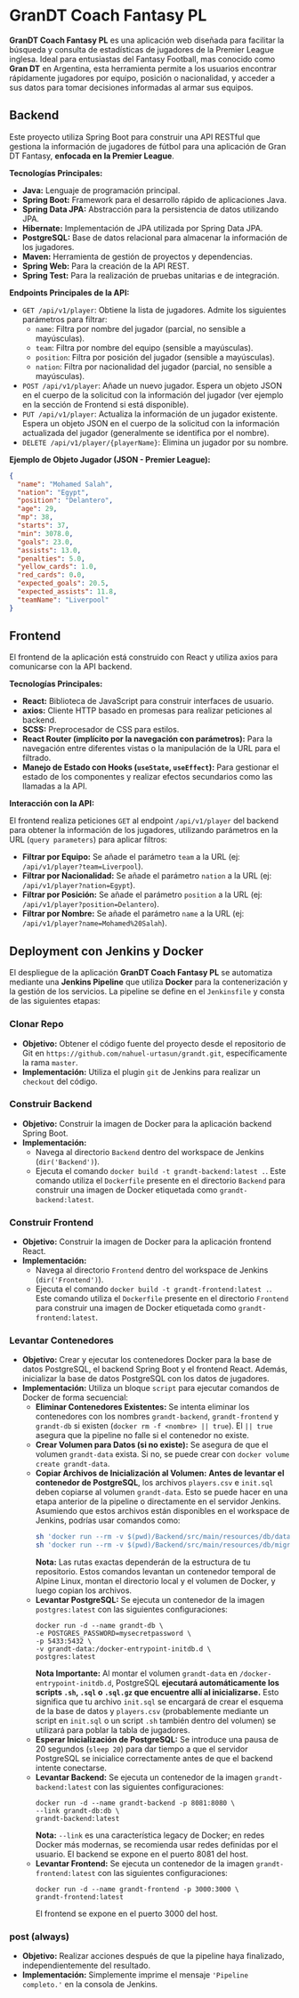 # GranDT Coach Fantasy PL

**GranDT Coach Fantasy PL** es una aplicación web diseñada para facilitar la búsqueda y consulta de estadísticas de jugadores de la Premier League inglesa. Ideal para entusiastas del Fantasy Football, mas conocido como **Gran DT** en Argentina, esta herramienta permite a los usuarios encontrar rápidamente jugadores por equipo, posición o nacionalidad, y acceder a sus datos para tomar decisiones informadas al armar sus equipos.

## Backend

Este proyecto utiliza Spring Boot para construir una API RESTful que gestiona la información de jugadores de fútbol para una aplicación de Gran DT Fantasy, **enfocada en la Premier League**.

**Tecnologías Principales:**

* **Java:** Lenguaje de programación principal.
* **Spring Boot:** Framework para el desarrollo rápido de aplicaciones Java.
* **Spring Data JPA:** Abstracción para la persistencia de datos utilizando JPA.
* **Hibernate:** Implementación de JPA utilizada por Spring Data JPA.
* **PostgreSQL:** Base de datos relacional para almacenar la información de los jugadores.
* **Maven:** Herramienta de gestión de proyectos y dependencias.
* **Spring Web:** Para la creación de la API REST.
* **Spring Test:** Para la realización de pruebas unitarias e de integración.

**Endpoints Principales de la API:**

* `GET /api/v1/player`: Obtiene la lista de jugadores. Admite los siguientes parámetros para filtrar:
    * `name`: Filtra por nombre del jugador (parcial, no sensible a mayúsculas).
    * `team`: Filtra por nombre del equipo (sensible a mayúsculas).
    * `position`: Filtra por posición del jugador (sensible a mayúsculas).
    * `nation`: Filtra por nacionalidad del jugador (parcial, no sensible a mayúsculas).
* `POST /api/v1/player`: Añade un nuevo jugador. Espera un objeto JSON en el cuerpo de la solicitud con la información del jugador (ver ejemplo en la sección de Frontend si está disponible).
* `PUT /api/v1/player`: Actualiza la información de un jugador existente. Espera un objeto JSON en el cuerpo de la solicitud con la información actualizada del jugador (generalmente se identifica por el nombre).
* `DELETE /api/v1/player/{playerName}`: Elimina un jugador por su nombre.

**Ejemplo de Objeto Jugador (JSON - Premier League):**

```json
{
  "name": "Mohamed Salah",
  "nation": "Egypt",
  "position": "Delantero",
  "age": 29,
  "mp": 38,
  "starts": 37,
  "min": 3078.0,
  "goals": 23.0,
  "assists": 13.0,
  "penalties": 5.0,
  "yellow_cards": 1.0,
  "red_cards": 0.0,
  "expected_goals": 20.5,
  "expected_assists": 11.8,
  "teamName": "Liverpool"
}
```

## Frontend

El frontend de la aplicación está construido con React y utiliza axios para comunicarse con la API backend.

**Tecnologías Principales:**

* **React:** Biblioteca de JavaScript para construir interfaces de usuario.
* **axios:** Cliente HTTP basado en promesas para realizar peticiones al backend.
* **SCSS:** Preprocesador de CSS para estilos.
* **React Router (implícito por la navegación con parámetros):** Para la navegación entre diferentes vistas o la manipulación de la URL para el filtrado.
* **Manejo de Estado con Hooks (`useState`, `useEffect`):** Para gestionar el estado de los componentes y realizar efectos secundarios como las llamadas a la API.

**Interacción con la API:**

El frontend realiza peticiones `GET` al endpoint `/api/v1/player` del backend para obtener la información de los jugadores, utilizando parámetros en la URL (`query parameters`) para aplicar filtros:

* **Filtrar por Equipo:** Se añade el parámetro `team` a la URL (ej: `/api/v1/player?team=Liverpool`).
* **Filtrar por Nacionalidad:** Se añade el parámetro `nation` a la URL (ej: `/api/v1/player?nation=Egypt`).
* **Filtrar por Posición:** Se añade el parámetro `position` a la URL (ej: `/api/v1/player?position=Delantero`).
* **Filtrar por Nombre:** Se añade el parámetro `name` a la URL (ej: `/api/v1/player?name=Mohamed%20Salah`).

## Deployment con Jenkins y Docker

El despliegue de la aplicación **GranDT Coach Fantasy PL** se automatiza mediante una **Jenkins Pipeline** que utiliza **Docker** para la contenerización y la gestión de los servicios. La pipeline se define en el `Jenkinsfile` y consta de las siguientes etapas:

### Clonar Repo

* **Objetivo:** Obtener el código fuente del proyecto desde el repositorio de Git en `https://github.com/nahuel-urtasun/grandt.git`, específicamente la rama `master`.
* **Implementación:** Utiliza el plugin `git` de Jenkins para realizar un `checkout` del código.

### Construir Backend

* **Objetivo:** Construir la imagen de Docker para la aplicación backend Spring Boot.
* **Implementación:**
    * Navega al directorio `Backend` dentro del workspace de Jenkins (`dir('Backend')`).
    * Ejecuta el comando `docker build -t grandt-backend:latest .`. Este comando utiliza el `Dockerfile` presente en el directorio `Backend` para construir una imagen de Docker etiquetada como `grandt-backend:latest`.

### Construir Frontend

* **Objetivo:** Construir la imagen de Docker para la aplicación frontend React.
* **Implementación:**
    * Navega al directorio `Frontend` dentro del workspace de Jenkins (`dir('Frontend')`).
    * Ejecuta el comando `docker build -t grandt-frontend:latest .`. Este comando utiliza el `Dockerfile` presente en el directorio `Frontend` para construir una imagen de Docker etiquetada como `grandt-frontend:latest`.

### Levantar Contenedores

* **Objetivo:** Crear y ejecutar los contenedores Docker para la base de datos PostgreSQL, el backend Spring Boot y el frontend React. Además, inicializar la base de datos PostgreSQL con los datos de jugadores.
* **Implementación:** Utiliza un bloque `script` para ejecutar comandos de Docker de forma secuencial:
    * **Eliminar Contenedores Existentes:** Se intenta eliminar los contenedores con los nombres `grandt-backend`, `grandt-frontend` y `grandt-db` si existen (`docker rm -f <nombre> || true`). El `|| true` asegura que la pipeline no falle si el contenedor no existe.
    * **Crear Volumen para Datos (si no existe):** Se asegura de que el volumen `grandt-data` exista. Si no, se puede crear con `docker volume create grandt-data`.
    * **Copiar Archivos de Inicialización al Volumen:** **Antes de levantar el contenedor de PostgreSQL**, los archivos `players.csv` e `init.sql` deben copiarse al volumen `grandt-data`. Esto se puede hacer en una etapa anterior de la pipeline o directamente en el servidor Jenkins. Asumiendo que estos archivos están disponibles en el workspace de Jenkins, podrías usar comandos como:
      ```bash
      sh 'docker run --rm -v $(pwd)/Backend/src/main/resources/db/data:/mount alpine cp /mount/players.csv grandt-data:_data/'
      sh 'docker run --rm -v $(pwd)/Backend/src/main/resources/db/migration:/mount alpine cp /mount/init.sql grandt-data:_data/'
      ```
      **Nota:** Las rutas exactas dependerán de la estructura de tu repositorio. Estos comandos levantan un contenedor temporal de Alpine Linux, montan el directorio local y el volumen de Docker, y luego copian los archivos.
    * **Levantar PostgreSQL:** Se ejecuta un contenedor de la imagen `postgres:latest` con las siguientes configuraciones:
      ```
      docker run -d --name grandt-db \
      -e POSTGRES_PASSWORD=mysecretpassword \
      -p 5433:5432 \
      -v grandt-data:/docker-entrypoint-initdb.d \
      postgres:latest
      ```
      **Nota Importante:** Al montar el volumen `grandt-data` en `/docker-entrypoint-initdb.d`, PostgreSQL **ejecutará automáticamente los scripts `.sh`, `.sql` o `.sql.gz` que encuentre allí al inicializarse.** Esto significa que tu archivo `init.sql` se encargará de crear el esquema de la base de datos y `players.csv` (probablemente mediante un script en `init.sql` o un script `.sh` también dentro del volumen) se utilizará para poblar la tabla de jugadores.
    * **Esperar Inicialización de PostgreSQL:** Se introduce una pausa de 20 segundos (`sleep 20`) para dar tiempo a que el servidor PostgreSQL se inicialice correctamente antes de que el backend intente conectarse.
    * **Levantar Backend:** Se ejecuta un contenedor de la imagen `grandt-backend:latest` con las siguientes configuraciones:
      ```
      docker run -d --name grandt-backend -p 8081:8080 \
      --link grandt-db:db \
      grandt-backend:latest
      ```
      **Nota:** `--link` es una característica legacy de Docker; en redes Docker más modernas, se recomienda usar redes definidas por el usuario. El backend se expone en el puerto 8081 del host.
    * **Levantar Frontend:** Se ejecuta un contenedor de la imagen `grandt-frontend:latest` con las siguientes configuraciones:
      ```
      docker run -d --name grandt-frontend -p 3000:3000 \
      grandt-frontend:latest
      ```
      El frontend se expone en el puerto 3000 del host.

### post (always)

* **Objetivo:** Realizar acciones después de que la pipeline haya finalizado, independientemente del resultado.
* **Implementación:** Simplemente imprime el mensaje `'Pipeline completo.'` en la consola de Jenkins.
